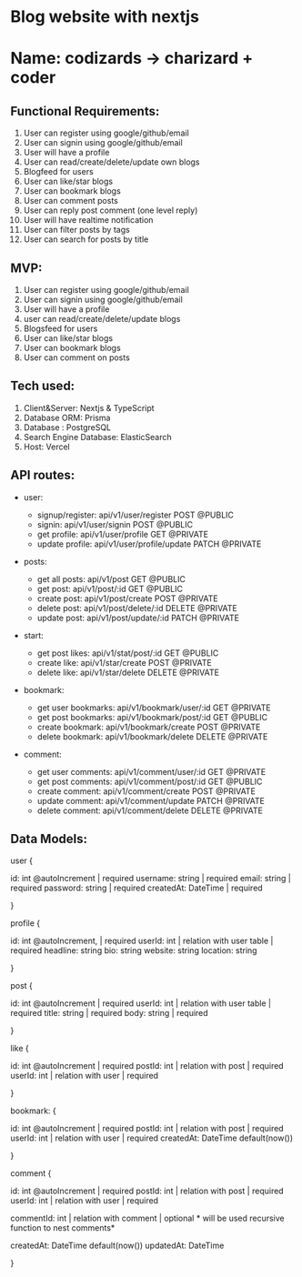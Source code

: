 # Blog website with nextjs

# Name: codizards -> charizard + coder

## Functional Requirements:

1. User can register using google/github/email
2. User can signin using google/github/email
3. User will have a profile
4. User can read/create/delete/update own blogs
5. Blogfeed for users
6. User can like/star blogs
7. User can bookmark blogs
8. User can comment posts
9. User can reply post comment (one level reply)
10. User will have realtime notification
11. User can filter posts by tags
12. User can search for posts by title

## MVP:

1. User can register using google/github/email
2. User can signin using google/github/email
3. User will have a profile
4. user can read/create/delete/update blogs
5. Blogsfeed for users
6. User can like/star blogs
7. User can bookmark blogs
8. User can comment on posts

## Tech used:

1. Client&Server: Nextjs & TypeScript
2. Database ORM: Prisma
3. Database : PostgreSQL
4. Search Engine Database: ElasticSearch
5. Host: Vercel

## API routes:

- user:

  - signup/register: api/v1/user/register POST @PUBLIC
  - signin: api/v1/user/signin POST @PUBLIC
  - get profile: api/v1/user/profile GET @PRIVATE
  - update profile: api/v1/user/profile/update PATCH @PRIVATE

- posts:

  - get all posts: api/v1/post GET @PUBLIC
  - get post: api/v1/post/:id GET @PUBLIC
  - create post: api/v1/post/create POST @PRIVATE
  - delete post: api/v1/post/delete/:id DELETE @PRIVATE
  - update post: api/v1/post/update/:id PATCH @PRIVATE

- start:

  - get post likes: api/v1/stat/post/:id GET @PUBLIC
  - create like: api/v1/star/create POST @PRIVATE
  - delete like: api/v1/star/delete DELETE @PRIVATE

- bookmark:

  - get user bookmarks: api/v1/bookmark/user/:id GET @PRIVATE
  - get post bookmarks: api/v1/bookmark/post/:id GET @PUBLIC
  - create bookmark: api/v1/bookmark/create POST @PRIVATE
  - delete bookmark: api/v1/bookmark/delete DELETE @PRIVATE

- comment:

  - get user comments: api/v1/comment/user/:id GET @PRIVATE
  - get post comments: api/v1/comment/post/:id GET @PUBLIC
  - create comment: api/v1/comment/create POST @PRIVATE
  - update comment: api/v1/comment/update PATCH @PRIVATE
  - delete comment: api/v1/comment/delete DELETE @PRIVATE

## Data Models:

user {

id: int @autoIncrement | required
username: string | required
email: string | required
password: string | required
createdAt: DateTime | required

}

profile {

id: int @autoIncrement, | required
userId: int | relation with user table | required
headline: string
bio: string
website: string
location: string

}

post {

id: int @autoIncrement | required
userId: int | relation with user table | required
title: string | required
body: string | required

}

like {

id: int @autoIncrement | required
postId: int | relation with post | required
userId: int | relation with user | required

}

bookmark: {

id: int @autoIncrement | required
postId: int | relation with post | required
userId: int | relation with user | required
createdAt: DateTime default(now())

}

comment {

id: int @autoIncrement | required
postId: int | relation with post | required
userId: int | relation with user | required

commentId: int | relation with comment | optional \* will be used recursive function to nest comments\*

createdAt: DateTime default(now())
updatedAt: DateTime

}
